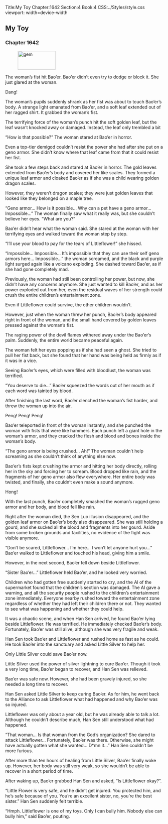 Title:My Toy 
Chapter:1642 
Section:4 
Book:4 
CSS:../Styles/style.css 
viewport: width=device-width
  
## My Toy
### Chapter 1642
  
<figure>
	<img src="../Images/gem.gif" alt="gem" id="gem" width="120" height="60" />
</figure>
  

  
The woman’s fist hit Bao’er. Bao’er didn’t even try to dodge or block it. She just glared at the woman.

Dang!

The woman’s pupils suddenly shrank as her fist was about to touch Bao’er’s body. A strange light emanated from Bao’er, and a soft leaf extended out of her ragged shirt. It grabbed the woman’s fist.

The terrifying force of the woman’s punch hit the soft golden leaf, but the leaf wasn’t knocked away or damaged. Instead, the leaf only trembled a bit

“How is that possible?” The woman stared at Bao’er in horror.

Even a top-tier demigod couldn’t resist the power she had after she put on a geno armor. She didn’t know where that leaf came from that it could resist her fist.

She took a few steps back and stared at Bao’er in horror. The gold leaves extended from Bao’er’s body and covered her like scales. They formed a unique leaf armor and cloaked Bao’er as if she was a child wearing golden dragon scales.

However, they weren’t dragon scales; they were just golden leaves that looked like they belonged on a maple tree.

“Geno armor… How is it possible… Why can a pet have a geno armor… Impossible…” The woman finally saw what it really was, but she couldn’t believe her eyes. “What are you?”

Bao’er didn’t hear what the woman said. She stared at the woman with her terrifying eyes and walked toward the woman step by step.

“I’ll use your blood to pay for the tears of Littleflower!” she hissed.

“Impossible… Impossible… It’s impossible that they can use their self geno armors here… Impossible…” the woman screamed, and the black and purple light surged again like a volcano exploding. She dashed toward Bao’er, as if she had gone completely mad.

Previously, the woman had still been controlling her power, but now, she didn’t have any concerns anymore. She just wanted to kill Bao’er, and as her power exploded out from her, even the residual waves of her strength could crush the entire children’s entertainment zone.

Even if Littleflower could survive, the other children wouldn’t.

However, just when the woman threw her punch, Bao’er’s body appeared right in front of the woman, and the small hand covered by golden leaves pressed against the woman’s fist.

The raging power of the devil flames withered away under the Bao’er’s palm. Suddenly, the entire world became peaceful again.

The woman felt her eyes popping as if she had seen a ghost. She tried to pull her fist back, but she found that her hand was being held as firmly as if it was in a vice.

Seeing Bao’er’s eyes, which were filled with bloodlust, the woman was terrified.

“You deserve to die…” Bao’er squeezed the words out of her mouth as if each word was tainted by blood.

After finishing the last word, Bao’er clenched the woman’s fist harder, and threw the woman up into the air.

Peng! Peng! Peng!

Bao’er teleported in front of the woman instantly, and she punched the woman with fists that were like hammers. Each punch left a giant hole in the woman’s armor, and they cracked the flesh and blood and bones inside the woman’s body.

“The geno armor is being crushed… Ah!” The woman couldn’t help screaming as she couldn’t think of anything else now.

Bao’er’s fists kept crushing the armor and hitting her body directly, rolling her in the sky and forcing her to scream. Blood dropped like rain, and the fragments of her geno armor also flew everywhere. Her entire body was twisted, and finally, she couldn’t even make a sound anymore.

Hong!

With the last punch, Bao’er completely smashed the woman’s rugged geno armor and her body, and blood fell like rain.

Right after the woman died, the Sen Luo illusion disappeared, and the golden leaf armor on Bao’er’s body also disappeared. She was still holding a gourd, and she sucked all the blood and fragments into her gourd. Aside from some broken grounds and facilities, no evidence of the fight was visible anymore.

“Don’t be scared, Littleflower… I’m here… I won’t let anyone hurt you…” Bao’er walked to Littleflower and touched his head, giving him a smile.

However, in the next second, Bao’er fell down beside Littleflower.

“Sister Bao’er…” Littleflower held Bao’er, and he looked very worried.

Children who had gotten free suddenly started to cry, and the Al of the supermarket found that the children’s section was damaged. The Al gave a warning, and all the security people rushed to the children’s entertainment zone immediately. Everyone nearby rushed toward the entertainment zone regardless of whether they had left their children there or not. They wanted to see what was happening and whether they could help.

It was a chaotic scene, and when Han Sen arrived, he found Bao’er lying beside Littleflower. He was terrified. He immediately checked Bao’er’s body. Fortunately, Bao’er was still alive, although she was very fragile and weak.

Han Sen took Bao’er and Littleflower and rushed home as fast as he could. He took Bao’er into the sanctuary and asked Little Silver to help her.

Only Little Silver could save Bao’er now.

Little Silver used the power of silver lightning to cure Bao’er. Though it took a very long time, Bao’er began to recover, and Han Sen was relieved.

Bao’er was safe now. However, she had been gravely injured, so she needed a long time to recover.

Han Sen asked Little Silver to keep curing Bao’er. As for him, he went back to the Alliance to ask Littleflower what had happened and why Bao’er was so injured.

Littleflower was only about a year old, but he was already able to talk a lot. Although he couldn’t describe much, Han Sen still understood what had happened.

“That woman… Is that woman from the God’s organization? She dared to attack Littleflower… Fortunately, Bao’er was there. Otherwise, she might have actually gotten what she wanted… D*mn it…” Han Sen couldn’t be more furious.

After more than ten hours of healing from Little Silver, Bao’er finally woke up. However, her body was still very weak, so she wouldn’t be able to recover in a short period of time.

After waking up, Bao’er grabbed Han Sen and asked, “Is Littleflower okay?”.

“Little Flower is very safe, and he didn’t get injured. You protected him, and he’s safe because of you. You’re an excellent sister, no, you’re the best sister.” Han Sen suddenly felt terrible.

“Hmph. Littleflower is one of my toys. Only I can bully him. Nobody else can bully him,” said Bao’er, pouting.